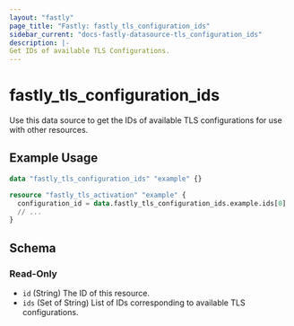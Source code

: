 ```yaml
---
layout: "fastly"
page_title: "Fastly: fastly_tls_configuration_ids"
sidebar_current: "docs-fastly-datasource-tls_configuration_ids"
description: |-
Get IDs of available TLS Configurations.
---
```


# fastly_tls_configuration_ids

Use this data source to get the IDs of available TLS configurations for use with other resources.

## Example Usage

```terraform
data "fastly_tls_configuration_ids" "example" {}

resource "fastly_tls_activation" "example" {
  configuration_id = data.fastly_tls_configuration_ids.example.ids[0]
  // ...
}
```

<!-- schema generated by tfplugindocs -->
## Schema

### Read-Only

- `id` (String) The ID of this resource.
- `ids` (Set of String) List of IDs corresponding to available TLS configurations.